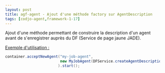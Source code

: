 ```yaml
---
layout: post
title: agf-agent - Ajout d'une méthode factory sur AgentDescription
tags: [codjo-agent,framework-1-17]
---
```

Ajout d'une méthode permettant de construire la description d'un agent avant de s'enregistrer auprès du DF (Service de page jaune JADE).

<u>Exemple d'utilisation :</u>
```java
container.acceptNewAgent("my-job-agent", 
                         new MyJobAgent(DFService.createAgentDescription("dicid-retriever"))
                        ).start();
```
